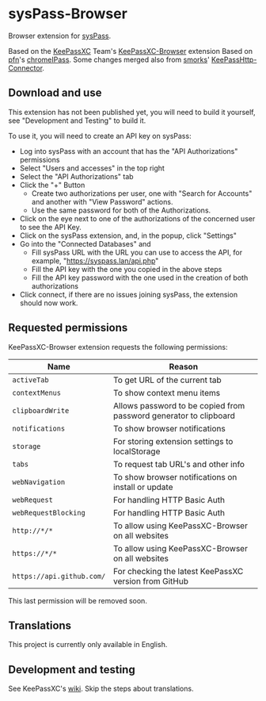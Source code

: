 # sysPass-Browser

Browser extension for [sysPass](https://syspass.org/).

Based on the [KeePassXC](https://keepassxc.org/) Team's [KeePassXC-Browser](https://github.com/keepassxreboot/keepassxc-browser) extension
Based on [pfn](https://github.com/pfn)'s [chromeIPass](https://github.com/pfn/passifox).
Some changes merged also from [smorks](https://github.com/smorks)' [KeePassHttp-Connector](https://github.com/smorks/keepasshttp-connector).

## Download and use

This extension has not been published yet, you will need to build it yourself, see "Development and Testing" to build it.

To use it, you will need to create an API key on sysPass:
* Log into sysPass with an account that has the "API Authorizations" permissions
* Select "Users and accesses" in the top right
* Select the "API Authorizations" tab
* Click the "+" Button
  * Create two authorizations per user, one with "Search for Accounts" and another with "View Password" actions.
  * Use the same password for both of the Authorizations.
* Click on the eye next to one of the authorizations of the concerned user to see the API Key.
* Click on the sysPass extension, and, in the popup, click "Settings"
* Go into the "Connected Databases" and
  * Fill sysPass URL with the URL you can use to access the API, for example, "https://syspass.lan/api.php"
  * Fill the API key with the one you copied in the above steps
  * Fill the API key password with the one used in the creation of both authorizations
* Click connect, if there are no issues joining sysPass, the extension should now work.
  

## Requested permissions

KeePassXC-Browser extension requests the following permissions:

| Name  | Reason |
| ----- | ----- |
| `activeTab`               | To get URL of the current tab |
| `contextMenus`            | To show context menu items |
| `clipboardWrite`          | Allows password to be copied from password generator to clipboard |
| `notifications`           | To show browser notifications |
| `storage`                 | For storing extension settings to localStorage |
| `tabs`                    | To request tab URL's and other info |
| `webNavigation`           | To show browser notifications on install or update |
| `webRequest`              | For handling HTTP Basic Auth |
| `webRequestBlocking`      | For handling HTTP Basic Auth |
| `http://*/*`              | To allow using KeePassXC-Browser on all websites |
| `https://*/*`             | To allow using KeePassXC-Browser on all websites |
| `https://api.github.com/` | For checking the latest KeePassXC version from GitHub |

This last permission will be removed soon.

## Translations

This project is currently only available in English.

## Development and testing

See KeePassXC's [wiki](https://github.com/keepassxreboot/keepassxc-browser/wiki/Loading-the-extension-manually).
Skip the steps about translations.
